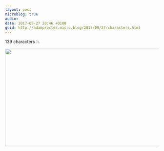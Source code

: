 ```yaml
---
layout: post
microblog: true
audio: 
date: 2017-09-27 20:46 +0100
guid: http://adamprocter.micro.blog/2017/09/27/characters.html
---
```

139 characters 💥

<img src="http://discursive.adamprocter.co.uk/uploads/2017/4594d3368f.jpg" width="600" height="319" />
